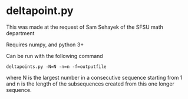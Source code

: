 # deltapoint.py

This was made at the request of Sam Sehayek of the SFSU math department

Requires numpy, and python 3+

Can be run with the following command

`
deltapoints.py -N=N -n=n -f=outputfile
`

where N is the largest number in a consecutive sequence starting from 1  and n is the length of the subsequences created
from this one longer sequence.
